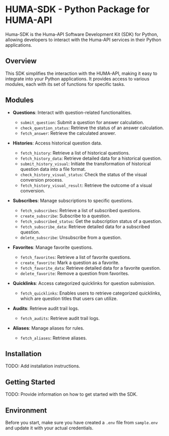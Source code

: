 # HUMA-SDK - Python Package for HUMA-API

Huma-SDK is the Huma-API Software Development Kit (SDK) for Python, allowing developers to interact with the Huma-API services in their Python applications.

## Overview

This SDK simplifies the interaction with the HUMA-API, making it easy to integrate into your Python applications. It provides access to various modules, each with its set of functions for specific tasks.

## Modules

- **Questions**: Interact with question-related functionalities.
  - `submit_question`: Submit a question for answer calculation.
  - `check_question_status`: Retrieve the status of an answer calculation.
  - `fetch_answer`: Retrieve the calculated answer.

- **Histories**: Access historical question data.
  - `fetch_history`: Retrieve a list of historical questions.
  - `fetch_history_data`: Retrieve detailed data for a historical question.
  - `submit_history_visual`: Initiate the transformation of historical question data into a file format.
  - `check_history_visual_status`: Check the status of the visual conversion process.
  - `fetch_history_visual_result`: Retrieve the outcome of a visual conversion.

- **Subscribes**: Manage subscriptions to specific questions.
  - `fetch_subscribes`: Retrieve a list of subscribed questions.
  - `create_subscribe`: Subscribe to a question.
  - `fetch_subscribed_status`: Get the subscription status of a question.
  - `fetch_subscribe_data`: Retrieve detailed data for a subscribed question.
  - `delete_subscribe`: Unsubscribe from a question.

- **Favorites**: Manage favorite questions.
  - `fetch_favorites`: Retrieve a list of favorite questions.
  - `create_favorite`: Mark a question as a favorite.
  - `fetch_favorite_data`: Retrieve detailed data for a favorite question.
  - `delete_favorite`: Remove a question from favorites.

- **Quicklinks**: Access categorized quicklinks for question submission.
  - `fetch_quicklinks`: Enables users to retrieve categorized quicklinks, which are question titles that users can utilize.

- **Audits**: Retrieve audit trail logs.
  - `fetch_audits`: Retrieve audit trail logs.

- **Aliases**: Manage aliases for rules.
  - `fetch_aliases`: Retrieve aliases.

## Installation

TODO: Add installation instructions.

## Getting Started

TODO: Provide information on how to get started with the SDK.

## Environment

Before you start, make sure you have created a `.env` file from `sample.env` and update it with your actual credentials.